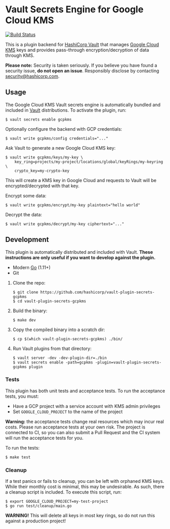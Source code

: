 # Vault Secrets Engine for Google Cloud KMS

[![Build Status](https://travis-ci.com/hashicorp/vault-plugin-secrets-gcpkms.svg?token=xjv5yxmcgdD1zvpeR4me&branch=master)](https://travis-ci.com/hashicorp/vault-plugin-secrets-gcpkms)

This is a plugin backend for [HashiCorp Vault][vault] that manages [Google Cloud
KMS][kms] keys and provides pass-through encryption/decryption of data through
KMS.

**Please note:** Security is taken seriously. If you believe you have found a
security issue, **do not open an issue**. Responsibly disclose by contacting
security@hashicorp.com.


## Usage

The Google Cloud KMS Vault secrets engine is automatically bundled and included
in [Vault][vault] distributions. To activate the plugin, run:

```text
$ vault secrets enable gcpkms
```

Optionally configure the backend with GCP credentials:

```text
$ vault write gcpkms/config credentials="..."
```

Ask Vault to generate a new Google Cloud KMS key:

```text
$ vault write gcpkms/keys/my-key \
    key_ring=projects/my-project/locations/global/keyRings/my-keyring \
    crypto_key=my-crypto-key
```

This will create a KMS key in Google Cloud and requests to Vault will be
encrypted/decrypted with that key.

Encrypt some data:

```text
$ vault write gcpkms/encrypt/my-key plaintext="hello world"
```

Decrypt the data:

```text
$ vault write gcpkms/decrypt/my-key ciphertext="..."
```


## Development

This plugin is automatically distributed and included with Vault. **These
instructions are only useful if you want to develop against the plugin.**

- Modern [Go](https://golang.org) (1.11+)
- Git

1. Clone the repo:

    ```text
    $ git clone https://github.com/hashicorp/vault-plugin-secrets-gcpkms
    $ cd vault-plugin-secrets-gcpkms
    ```

1. Build the binary:

    ```text
    $ make dev
    ```

1. Copy the compiled binary into a scratch dir:

    ```text
    $ cp $(which vault-plugin-secrets-gcpkms) ./bin/
    ```

1. Run Vault plugins from that directory:

    ```text
    $ vault server -dev -dev-plugin-dir=./bin
    $ vault secrets enable -path=gcpkms -plugin=vault-plugin-secrets-gcpkms plugin
    ```

### Tests

This plugin has both unit tests and acceptance tests. To run the acceptance
tests, you must:

- Have a GCP project with a service account with KMS admin privileges
- Set `GOOGLE_CLOUD_PROJECT` to the name of the project

**Warning:** the acceptance tests change real resources which may incur real
costs. Please run acceptance tests at your own risk. The project is connected
to CI, so you can also submit a Pull Request and the CI system will run the
acceptance tests for you.

To run the tests:

```text
$ make test
```

### Cleanup

If a test panics or fails to cleanup, you can be left with orphaned KMS keys.
While their monthly cost is minimal, this may be undesirable. As such, there a
cleanup script is included. To execute this script, run:

```text
$ export GOOGLE_CLOUD_PROJECT=my-test-project
$ go run test/cleanup/main.go
```

**WARNING!** This will delete all keys in most key rings, so do not run this
against a production project!

[kms]: https://cloud.google.com/kms
[vault]: https://www.vaultproject.io
